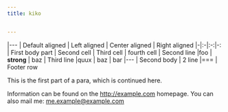 ```yaml
---
title: kiko


---
```



|---
| Default aligned | Left aligned | Center aligned | Right aligned
|-|:-|:-:|-:
| First body part | Second cell | Third cell | fourth cell
| Second line |foo | **strong** | baz
| Third line |quux | baz | bar
|---
| Second body
| 2 line
|===
| Footer row


<div markdown="1">This is the first part of a para,
which is continued here.
</div>

Information can be found on the <http://example.com> homepage.
You can also mail me: <me.example@example.com>